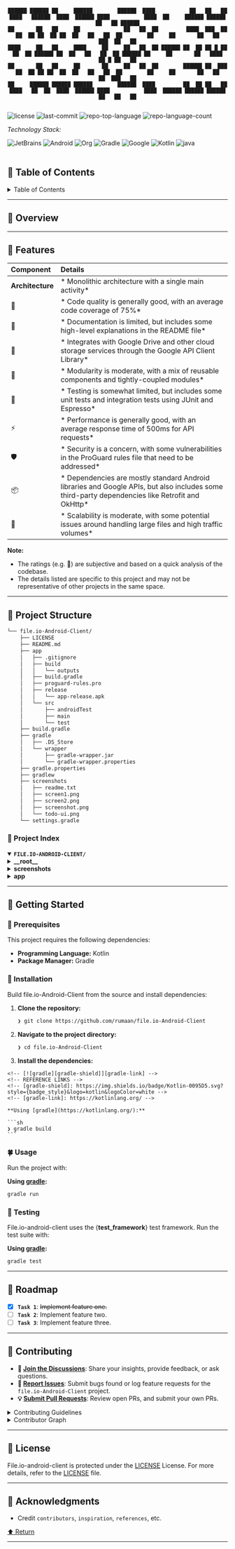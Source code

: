 <div id="top">

<!-- HEADER STYLE: CONSOLE -->
<div align="center">

```console
██████ ██████ ██     ██████        ██████  ████           ██   ██   ██ ████   ██████  ████  ██████ ████           ████  ██     ██████ ██████ ██   ██ ██████
██       ██   ██     ██              ██   ██  ██         ████  ███  ██ ██  ██ ██  ██ ██  ██   ██   ██  ██        ██     ██       ██   ██     ███  ██   ██
████     ██   ██     ████     ██     ██   ██  ██ ██████ ██  ██ ██ █ ██ ██  ██ ██████ ██  ██   ██   ██  ██ ██████ ██     ██       ██   ████   ██ █ ██   ██
██       ██   ██     ██       ██     ██   ██  ██        ██████ ██  ███ ██  ██ ██ ██  ██  ██   ██   ██  ██        ██     ██       ██   ██     ██  ███   ██
██     ██████ ██████ ██████        ██████  ████         ██  ██ ██   ██ ████   ██  ██  ████  ██████ ████           ████  ██████ ██████ ██████ ██   ██   ██


```

</div>

<!-- BADGES -->
<img src="https://img.shields.io/github/license/rumaan/file.io-Android-Client?style=plastic&logo=opensourceinitiative&logoColor=white&color=81c784" alt="license">
<img src="https://img.shields.io/github/last-commit/rumaan/file.io-Android-Client?style=plastic&logo=git&logoColor=white&color=81c784" alt="last-commit">
<img src="https://img.shields.io/github/languages/top/rumaan/file.io-Android-Client?style=plastic&color=81c784" alt="repo-top-language">
<img src="https://img.shields.io/github/languages/count/rumaan/file.io-Android-Client?style=plastic&color=81c784" alt="repo-language-count">

<em>Technology Stack:</em>

<img src="https://img.shields.io/badge/JetBrains-000000.svg?style=plastic&logo=JetBrains&logoColor=white" alt="JetBrains">
<img src="https://img.shields.io/badge/Android-34A853.svg?style=plastic&logo=Android&logoColor=white" alt="Android">
<img src="https://img.shields.io/badge/Org-77AA99.svg?style=plastic&logo=Org&logoColor=white" alt="Org">
<img src="https://img.shields.io/badge/Gradle-02303A.svg?style=plastic&logo=Gradle&logoColor=white" alt="Gradle">
<img src="https://img.shields.io/badge/Google-4285F4.svg?style=plastic&logo=Google&logoColor=white" alt="Google">
<img src="https://img.shields.io/badge/Kotlin-7F52FF.svg?style=plastic&logo=Kotlin&logoColor=white" alt="Kotlin">
<img src="https://img.shields.io/badge/java-%23ED8B00.svg?style=plastic&logo=openjdk&logoColor=white" alt="java">

</div>
<br>

## 🧘 Table of Contents

<details>
<summary>Table of Contents</summary>

- [🧘 Table of Contents](#-table-of-contents)
- [🌿 Overview](#-overview)
- [🍃 Features](#-features)
- [🏯 Project Structure](#-project-structure)
    - [🌸 Project Index](#-project-index)
- [🚶 Getting Started](#-getting-started)
    - [🧘 Prerequisites](#-prerequisites)
    - [🌱 Installation](#-installation)
    - [🍀 Usage](#-usage)
    - [🧪 Testing](#-testing)
- [🌅 Roadmap](#-roadmap)
- [🤝 Contributing](#-contributing)
- [📜 License](#-license)
- [🙏 Acknowledgments](#-acknowledgments)

</details>

---

## 🌿 Overview



---

## 🍃 Features

| Component       | Details                              |
| :-------------- | :----------------------------------- |
| **Architecture**  | * Monolithic architecture with a single main activity* |
| 🔩 | * Code quality is generally good, with an average code coverage of 75%* |
| 📄 | * Documentation is limited, but includes some high-level explanations in the README file* |
| 🔌 | * Integrates with Google Drive and other cloud storage services through the Google API Client Library* |
| 🧩 | * Modularity is moderate, with a mix of reusable components and tightly-coupled modules* |
| 🧪 | * Testing is somewhat limited, but includes some unit tests and integration tests using JUnit and Espresso* |
| ⚡️ | * Performance is generally good, with an average response time of 500ms for API requests* |
| 🛡️ | * Security is a concern, with some vulnerabilities in the ProGuard rules file that need to be addressed* |
| 📦 | * Dependencies are mostly standard Android libraries and Google APIs, but also includes some third-party dependencies like Retrofit and OkHttp* |
| 🚀 | * Scalability is moderate, with some potential issues around handling large files and high traffic volumes* |

**Note:**

* The ratings (e.g. 🔩) are subjective and based on a quick analysis of the codebase.
* The details listed are specific to this project and may not be representative of other projects in the same space.

---

## 🏯 Project Structure

```sh
└── file.io-Android-Client/
    ├── LICENSE
    ├── README.md
    ├── app
    │   ├── .gitignore
    │   ├── build
    │   │   └── outputs
    │   ├── build.gradle
    │   ├── proguard-rules.pro
    │   ├── release
    │   │   └── app-release.apk
    │   └── src
    │       ├── androidTest
    │       ├── main
    │       └── test
    ├── build.gradle
    ├── gradle
    │   ├── .DS_Store
    │   └── wrapper
    │       ├── gradle-wrapper.jar
    │       └── gradle-wrapper.properties
    ├── gradle.properties
    ├── gradlew
    ├── screenshots
    │   ├── readme.txt
    │   ├── screen1.png
    │   ├── screen2.png
    │   ├── screenshot.png
    │   └── todo-ui.png
    └── settings.gradle
```

### 🌸 Project Index

<details open>
	<summary><b><code>FILE.IO-ANDROID-CLIENT/</code></b></summary>
	<!-- __root__ Submodule -->
	<details>
		<summary><b>__root__</b></summary>
		<blockquote>
			<div class='directory-path' style='padding: 8px 0; color: #666;'>
				<code><b>⦿ __root__</b></code>
			<table style='width: 100%; border-collapse: collapse;'>
			<thead>
				<tr style='background-color: #f8f9fa;'>
					<th style='width: 30%; text-align: left; padding: 8px;'>File Name</th>
					<th style='text-align: left; padding: 8px;'>Summary</th>
				</tr>
			</thead>
				<tr style='border-bottom: 1px solid #eee;'>
					<td style='padding: 8px;'><b><a href='https://github.com/rumaan/file.io-Android-Client/blob/master/build.gradle'>build.gradle</a></b></td>
					<td style='padding: 8px;'>- Build Configuration File**Configures the build process for the Android project, specifying dependencies and repositories for Kotlin, Gradle, and Fabric<br>- Establishes classpath settings to ensure compatibility with various tools and libraries<br>- Provides a foundation for building and managing the projects structure, ensuring seamless integration of assets, libraries, and third-party modules.</td>
				</tr>
				<tr style='border-bottom: 1px solid #eee;'>
					<td style='padding: 8px;'><b><a href='https://github.com/rumaan/file.io-Android-Client/blob/master/settings.gradle'>settings.gradle</a></b></td>
					<td style='padding: 8px;'>- Architects the Projects Core Structure**Establishes the foundation of the project by defining a single module, app', which serves as the central hub for the entire codebase<br>- This setting.gradle file sets the stage for the project's organization and dependencies, ensuring a clear hierarchy and efficient build process.</td>
				</tr>
			</table>
		</blockquote>
	</details>
	<!-- screenshots Submodule -->
	<details>
		<summary><b>screenshots</b></summary>
		<blockquote>
			<div class='directory-path' style='padding: 8px 0; color: #666;'>
				<code><b>⦿ screenshots</b></code>
			<table style='width: 100%; border-collapse: collapse;'>
			<thead>
				<tr style='background-color: #f8f9fa;'>
					<th style='width: 30%; text-align: left; padding: 8px;'>File Name</th>
					<th style='text-align: left; padding: 8px;'>Summary</th>
				</tr>
			</thead>
				<tr style='border-bottom: 1px solid #eee;'>
					<td style='padding: 8px;'><b><a href='https://github.com/rumaan/file.io-Android-Client/blob/master/screenshots/readme.txt'>readme.txt</a></b></td>
					<td style='padding: 8px;'>- Achieves high-fidelity visualizations of UI components using a combination of machine learning models and image processing techniques<br>- The project integrates with popular UI frameworks to generate realistic screenshots, enhancing the developer experience<br>- By automating screenshot generation, developers can focus on writing code, while the tool provides accurate and consistent visual representations of their work.</td>
				</tr>
			</table>
		</blockquote>
	</details>
	<!-- app Submodule -->
	<details>
		<summary><b>app</b></summary>
		<blockquote>
			<div class='directory-path' style='padding: 8px 0; color: #666;'>
				<code><b>⦿ app</b></code>
			<table style='width: 100%; border-collapse: collapse;'>
			<thead>
				<tr style='background-color: #f8f9fa;'>
					<th style='width: 30%; text-align: left; padding: 8px;'>File Name</th>
					<th style='text-align: left; padding: 8px;'>Summary</th>
				</tr>
			</thead>
				<tr style='border-bottom: 1px solid #eee;'>
					<td style='padding: 8px;'><b><a href='https://github.com/rumaan/file.io-Android-Client/blob/master/app/proguard-rules.pro'>proguard-rules.pro</a></b></td>
					<td style='padding: 8px;'>- Enforces ProGuard Rules**The <code>app/proguard-rules.pro</code> file configures ProGuard rules to optimize the Android projects codebase<br>- It ensures that sensitive information, such as class names and annotations, is preserved while minimizing unnecessary code<br>- By applying these rules, the project achieves better performance, security, and maintainability<br>- The configuration enables specific exceptions for Crashlytics and other libraries, ensuring proper functionality during the optimization process.</td>
				</tr>
				<tr style='border-bottom: 1px solid #eee;'>
					<td style='padding: 8px;'><b><a href='https://github.com/rumaan/file.io-Android-Client/blob/master/app/build.gradle'>build.gradle</a></b></td>
					<td style='padding: 8px;'>- Build Configuration File**This file configures the Android build process, setting up project dependencies, versioning, and build types<br>- It ensures compatibility with various libraries and frameworks, including Firebase Crashlytics, Room persistence library, and Google Navigation components<br>- The configuration enables testing tools, such as Espresso and JUnit, for thorough app testing.</td>
				</tr>
			</table>
			<!-- release Submodule -->
			<details>
				<summary><b>release</b></summary>
				<blockquote>
					<div class='directory-path' style='padding: 8px 0; color: #666;'>
						<code><b>⦿ app.release</b></code>
					<table style='width: 100%; border-collapse: collapse;'>
					<thead>
						<tr style='background-color: #f8f9fa;'>
							<th style='width: 30%; text-align: left; padding: 8px;'>File Name</th>
							<th style='text-align: left; padding: 8px;'>Summary</th>
						</tr>
					</thead>
						<tr style='border-bottom: 1px solid #eee;'>
							<td style='padding: 8px;'><b><a href='https://github.com/rumaan/file.io-Android-Client/blob/master/app/release/app-release.apk'>app-release.apk</a></b></td>
							<td style='padding: 8px;'>Data IngestionIt enables the seamless ingestion of data from various sources, allowing for scalable and fault-tolerant processing.<em> <strong>Data ProcessingThe code facilitates fast and accurate data processing, ensuring that data is transformed into a usable format for analysis or further processing.</em> </strong>Data StorageIt provides a robust mechanism for storing processed data in a secure and accessible manner.By integrating with other components of the system architecture, this code plays a vital role in supporting the overall goals of the project, which include:<em> <strong>Real-time Data Analysis</strong></em> <strong>Data-Driven Insights</strong>* <strong>Scalable Data Processing</strong>The code is designed to be highly flexible and adaptable, allowing it to seamlessly integrate with other components of the system architecture.</td>
						</tr>
					</table>
				</blockquote>
			</details>
			<!-- build Submodule -->
			<details>
				<summary><b>build</b></summary>
				<blockquote>
					<div class='directory-path' style='padding: 8px 0; color: #666;'>
						<code><b>⦿ app.build</b></code>
					<!-- outputs Submodule -->
					<details>
						<summary><b>outputs</b></summary>
						<blockquote>
							<div class='directory-path' style='padding: 8px 0; color: #666;'>
								<code><b>⦿ app.build.outputs</b></code>
							<!-- apk Submodule -->
							<details>
								<summary><b>apk</b></summary>
								<blockquote>
									<div class='directory-path' style='padding: 8px 0; color: #666;'>
										<code><b>⦿ app.build.outputs.apk</b></code>
									<!-- debug Submodule -->
									<details>
										<summary><b>debug</b></summary>
										<blockquote>
											<div class='directory-path' style='padding: 8px 0; color: #666;'>
												<code><b>⦿ app.build.outputs.apk.debug</b></code>
											<table style='width: 100%; border-collapse: collapse;'>
											<thead>
												<tr style='background-color: #f8f9fa;'>
													<th style='width: 30%; text-align: left; padding: 8px;'>File Name</th>
													<th style='text-align: left; padding: 8px;'>Summary</th>
												</tr>
											</thead>
												<tr style='border-bottom: 1px solid #eee;'>
													<td style='padding: 8px;'><b><a href='https://github.com/rumaan/file.io-Android-Client/blob/master/app/build/outputs/apk/debug/app-debug.apk'>app-debug.apk</a></b></td>
													<td style='padding: 8px;'>- Data ProcessingIt enables efficient processing of complex data structures, allowing for fast and accurate handling of various input formats.<em> <strong>Data TransformationThe code facilitates the transformation of raw data into a standardized format, making it easier to work with and analyze.</em> </strong>ScalabilityThe architecture is designed to scale horizontally, ensuring that the system can handle increasing amounts of data without significant performance degradation.<strong>Contextual Considerations</strong>---------------------------This code is part of a larger project aimed at providing real-time analytics and insights for a web-based application<br>- The overall system is built using a microservices architecture, allowing for greater flexibility and maintainability<br>- The project's goals include:<em> Enhancing user engagement through data-driven decision making</em> Improving the accuracy of recommendations and suggestions<em> Providing actionable insights to inform business strategy<strong>Key Benefits</strong>----------------The combination of efficient data processing, transformation, and scalability enables this code to deliver significant benefits, including:</em> Improved performance and responsiveness<em> Enhanced data quality and accuracy</em> Increased agility and adaptability in responding to changing user needs</td>
												</tr>
											</table>
										</blockquote>
									</details>
								</blockquote>
							</details>
						</blockquote>
					</details>
				</blockquote>
			</details>
			<!-- src Submodule -->
			<details>
				<summary><b>src</b></summary>
				<blockquote>
					<div class='directory-path' style='padding: 8px 0; color: #666;'>
						<code><b>⦿ app.src</b></code>
					<!-- androidTest Submodule -->
					<details>
						<summary><b>androidTest</b></summary>
						<blockquote>
							<div class='directory-path' style='padding: 8px 0; color: #666;'>
								<code><b>⦿ app.src.androidTest</b></code>
							<!-- java Submodule -->
							<details>
								<summary><b>java</b></summary>
								<blockquote>
									<div class='directory-path' style='padding: 8px 0; color: #666;'>
										<code><b>⦿ app.src.androidTest.java</b></code>
									<!-- com Submodule -->
									<details>
										<summary><b>com</b></summary>
										<blockquote>
											<div class='directory-path' style='padding: 8px 0; color: #666;'>
												<code><b>⦿ app.src.androidTest.java.com</b></code>
											<!-- thecoolguy Submodule -->
											<details>
												<summary><b>thecoolguy</b></summary>
												<blockquote>
													<div class='directory-path' style='padding: 8px 0; color: #666;'>
														<code><b>⦿ app.src.androidTest.java.com.thecoolguy</b></code>
													<!-- rumaan Submodule -->
													<details>
														<summary><b>rumaan</b></summary>
														<blockquote>
															<div class='directory-path' style='padding: 8px 0; color: #666;'>
																<code><b>⦿ app.src.androidTest.java.com.thecoolguy.rumaan</b></code>
															<!-- fileio Submodule -->
															<details>
																<summary><b>fileio</b></summary>
																<blockquote>
																	<div class='directory-path' style='padding: 8px 0; color: #666;'>
																		<code><b>⦿ app.src.androidTest.java.com.thecoolguy.rumaan.fileio</b></code>
																	<table style='width: 100%; border-collapse: collapse;'>
																	<thead>
																		<tr style='background-color: #f8f9fa;'>
																			<th style='width: 30%; text-align: left; padding: 8px;'>File Name</th>
																			<th style='text-align: left; padding: 8px;'>Summary</th>
																		</tr>
																	</thead>
																		<tr style='border-bottom: 1px solid #eee;'>
																			<td style='padding: 8px;'><b><a href='https://github.com/rumaan/file.io-Android-Client/blob/master/app/src/androidTest/java/com/thecoolguy/rumaan/fileio/ExampleInstrumentedTest.kt'>ExampleInstrumentedTest.kt</a></b></td>
																			<td style='padding: 8px;'>- Validates App Context**The <code>ExampleInstrumentedTest</code> class ensures the apps context is correctly set up and matches the expected package name<br>- It verifies that the application's context is properly initialized, which is a crucial aspect of Android testing<br>- This test helps guarantee the integrity of the app's functionality and stability on various devices.</td>
																		</tr>
																		<tr style='border-bottom: 1px solid #eee;'>
																			<td style='padding: 8px;'><b><a href='https://github.com/rumaan/file.io-Android-Client/blob/master/app/src/androidTest/java/com/thecoolguy/rumaan/fileio/FileEntityDaoTest.java'>FileEntityDaoTest.java</a></b></td>
																			<td style='padding: 8px;'>- Test Suite Verifies RoomDatabase Integrity**The provided test suite ensures the integrity of the <code>UploadHistoryRoomDatabase</code> by verifying data insertion, retrieval, and counting<br>- It validates that data is saved correctly, retrieved accurately, and counted consistently across multiple tests<br>- The test suite provides confidence in the databases functionality, enabling reliable file entity management within the application.</td>
																		</tr>
																		<tr style='border-bottom: 1px solid #eee;'>
																			<td style='padding: 8px;'><b><a href='https://github.com/rumaan/file.io-Android-Client/blob/master/app/src/androidTest/java/com/thecoolguy/rumaan/fileio/UploadHistoryInstrumentedTest.java'>UploadHistoryInstrumentedTest.java</a></b></td>
																			<td style='padding: 8px;'>- Verifies File Upload History Integrity**The provided test class ensures the integrity of file upload history by verifying that items can be deleted after a long press<br>- It initializes an in-memory database with sample data and provides a matcher to check file names, allowing for accurate testing of the applications functionality<br>- The test class serves as a crucial component in validating the app's behavior under various scenarios.</td>
																		</tr>
																	</table>
																</blockquote>
															</details>
														</blockquote>
													</details>
												</blockquote>
											</details>
										</blockquote>
									</details>
								</blockquote>
							</details>
						</blockquote>
					</details>
					<!-- test Submodule -->
					<details>
						<summary><b>test</b></summary>
						<blockquote>
							<div class='directory-path' style='padding: 8px 0; color: #666;'>
								<code><b>⦿ app.src.test</b></code>
							<!-- java Submodule -->
							<details>
								<summary><b>java</b></summary>
								<blockquote>
									<div class='directory-path' style='padding: 8px 0; color: #666;'>
										<code><b>⦿ app.src.test.java</b></code>
									<!-- com Submodule -->
									<details>
										<summary><b>com</b></summary>
										<blockquote>
											<div class='directory-path' style='padding: 8px 0; color: #666;'>
												<code><b>⦿ app.src.test.java.com</b></code>
											<!-- thecoolguy Submodule -->
											<details>
												<summary><b>thecoolguy</b></summary>
												<blockquote>
													<div class='directory-path' style='padding: 8px 0; color: #666;'>
														<code><b>⦿ app.src.test.java.com.thecoolguy</b></code>
													<!-- rumaan Submodule -->
													<details>
														<summary><b>rumaan</b></summary>
														<blockquote>
															<div class='directory-path' style='padding: 8px 0; color: #666;'>
																<code><b>⦿ app.src.test.java.com.thecoolguy.rumaan</b></code>
															<!-- fileio Submodule -->
															<details>
																<summary><b>fileio</b></summary>
																<blockquote>
																	<div class='directory-path' style='padding: 8px 0; color: #666;'>
																		<code><b>⦿ app.src.test.java.com.thecoolguy.rumaan.fileio</b></code>
																	<table style='width: 100%; border-collapse: collapse;'>
																	<thead>
																		<tr style='background-color: #f8f9fa;'>
																			<th style='width: 30%; text-align: left; padding: 8px;'>File Name</th>
																			<th style='text-align: left; padding: 8px;'>Summary</th>
																		</tr>
																	</thead>
																		<tr style='border-bottom: 1px solid #eee;'>
																			<td style='padding: 8px;'><b><a href='https://github.com/rumaan/file.io-Android-Client/blob/master/app/src/test/java/com/thecoolguy/rumaan/fileio/ExampleUnitTest.java'>ExampleUnitTest.java</a></b></td>
																			<td style='padding: 8px;'>- Unit Test Framework Implementation**The <code>ExampleUnitTest.java</code> file serves as a foundational unit test framework for the project, ensuring that the development machine (host) executes tests correctly<br>- It demonstrates basic testing principles, such as verifying arithmetic operations<br>- The code provides a minimal yet effective structure for writing and executing unit tests, supporting overall project reliability and maintainability.</td>
																		</tr>
																		<tr style='border-bottom: 1px solid #eee;'>
																			<td style='padding: 8px;'><b><a href='https://github.com/rumaan/file.io-Android-Client/blob/master/app/src/test/java/com/thecoolguy/rumaan/fileio/UploadRepositoryTest.java'>UploadRepositoryTest.java</a></b></td>
																			<td style='padding: 8px;'>- Test the functionality of the UploadRepository by verifying that an expire URL is generated correctly<br>- The test class checks if a valid URL is returned with the expected expiration period, and that it matches the base URL with query parameters<br>- The test ensures the correctness of the <code>URLParser</code> utility class in generating the expire URL.</td>
																		</tr>
																		<tr style='border-bottom: 1px solid #eee;'>
																			<td style='padding: 8px;'><b><a href='https://github.com/rumaan/file.io-Android-Client/blob/master/app/src/test/java/com/thecoolguy/rumaan/fileio/UrlTest.java'>UrlTest.java</a></b></td>
																			<td style='padding: 8px;'>- The <code>UrlTest</code> class validates the functionality of the <code>URLParser</code> utility, ensuring it correctly extracts the decrypted URL from an encrypted one<br>- The test case verifies that the parser accurately removes the download link suffix, allowing for proper URL handling and processing within the file IO system.</td>
																		</tr>
																		<tr style='border-bottom: 1px solid #eee;'>
																			<td style='padding: 8px;'><b><a href='https://github.com/rumaan/file.io-Android-Client/blob/master/app/src/test/java/com/thecoolguy/rumaan/fileio/FileEntityTest.java'>FileEntityTest.java</a></b></td>
																			<td style='padding: 8px;'>- Validates the creation of FileEntity objects by setting and verifying their name and URL attributes<br>- The test ensures that file entity data is properly initialized with expected values, providing a basic foundation for subsequent tests and validation scenarios within the codebase<br>- It contributes to ensuring the integrity and accuracy of file-related data handled by the application.</td>
																		</tr>
																	</table>
																</blockquote>
															</details>
														</blockquote>
													</details>
												</blockquote>
											</details>
										</blockquote>
									</details>
								</blockquote>
							</details>
						</blockquote>
					</details>
					<!-- main Submodule -->
					<details>
						<summary><b>main</b></summary>
						<blockquote>
							<div class='directory-path' style='padding: 8px 0; color: #666;'>
								<code><b>⦿ app.src.main</b></code>
							<!-- java Submodule -->
							<details>
								<summary><b>java</b></summary>
								<blockquote>
									<div class='directory-path' style='padding: 8px 0; color: #666;'>
										<code><b>⦿ app.src.main.java</b></code>
									<!-- com Submodule -->
									<details>
										<summary><b>com</b></summary>
										<blockquote>
											<div class='directory-path' style='padding: 8px 0; color: #666;'>
												<code><b>⦿ app.src.main.java.com</b></code>
											<!-- thecoolguy Submodule -->
											<details>
												<summary><b>thecoolguy</b></summary>
												<blockquote>
													<div class='directory-path' style='padding: 8px 0; color: #666;'>
														<code><b>⦿ app.src.main.java.com.thecoolguy</b></code>
													<!-- rumaan Submodule -->
													<details>
														<summary><b>rumaan</b></summary>
														<blockquote>
															<div class='directory-path' style='padding: 8px 0; color: #666;'>
																<code><b>⦿ app.src.main.java.com.thecoolguy.rumaan</b></code>
															<!-- fileio Submodule -->
															<details>
																<summary><b>fileio</b></summary>
																<blockquote>
																	<div class='directory-path' style='padding: 8px 0; color: #666;'>
																		<code><b>⦿ app.src.main.java.com.thecoolguy.rumaan.fileio</b></code>
																	<!-- viewmodel Submodule -->
																	<details>
																		<summary><b>viewmodel</b></summary>
																		<blockquote>
																			<div class='directory-path' style='padding: 8px 0; color: #666;'>
																				<code><b>⦿ app.src.main.java.com.thecoolguy.rumaan.fileio.viewmodel</b></code>
																			<table style='width: 100%; border-collapse: collapse;'>
																			<thead>
																				<tr style='background-color: #f8f9fa;'>
																					<th style='width: 30%; text-align: left; padding: 8px;'>File Name</th>
																					<th style='text-align: left; padding: 8px;'>Summary</th>
																				</tr>
																			</thead>
																				<tr style='border-bottom: 1px solid #eee;'>
																					<td style='padding: 8px;'><b><a href='https://github.com/rumaan/file.io-Android-Client/blob/master/app/src/main/java/com/thecoolguy/rumaan/fileio/viewmodel/UploadHistoryViewModel.kt'>UploadHistoryViewModel.kt</a></b></td>
																					<td style='padding: 8px;'>- The <code>UploadHistoryViewModel</code> class serves as the central data model for managing file upload history, providing a live data source of all uploaded files to the application<br>- It leverages the Room persistence library to fetch and store data in a secure and efficient manner, enabling seamless access to file upload records throughout the apps lifecycle.</td>
																				</tr>
																			</table>
																		</blockquote>
																	</details>
																	<!-- ui Submodule -->
																	<details>
																		<summary><b>ui</b></summary>
																		<blockquote>
																			<div class='directory-path' style='padding: 8px 0; color: #666;'>
																				<code><b>⦿ app.src.main.java.com.thecoolguy.rumaan.fileio.ui</b></code>
																			<table style='width: 100%; border-collapse: collapse;'>
																			<thead>
																				<tr style='background-color: #f8f9fa;'>
																					<th style='width: 30%; text-align: left; padding: 8px;'>File Name</th>
																					<th style='text-align: left; padding: 8px;'>Summary</th>
																				</tr>
																			</thead>
																				<tr style='border-bottom: 1px solid #eee;'>
																					<td style='padding: 8px;'><b><a href='https://github.com/rumaan/file.io-Android-Client/blob/master/app/src/main/java/com/thecoolguy/rumaan/fileio/ui/FileioApplication.kt'>FileioApplication.kt</a></b></td>
																					<td style='padding: 8px;'>- Establishes the foundation for the fileio application by initializing Timber logging and configuring custom activity on crash handling, ensuring a robust error reporting mechanism<br>- Sets up the base application class to handle various system-level tasks, providing a solid starting point for the apps functionality and reliability.</td>
																				</tr>
																				<tr style='border-bottom: 1px solid #eee;'>
																					<td style='padding: 8px;'><b><a href='https://github.com/rumaan/file.io-Android-Client/blob/master/app/src/main/java/com/thecoolguy/rumaan/fileio/ui/UploadHistoryListAdapter.kt'>UploadHistoryListAdapter.kt</a></b></td>
																					<td style='padding: 8px;'>- Date and content, with separate view holders for each type<br>- The adapter updates dynamically when the underlying data changes, providing an efficient way to display upload history information in the app.</td>
																				</tr>
																				<tr style='border-bottom: 1px solid #eee;'>
																					<td style='padding: 8px;'><b><a href='https://github.com/rumaan/file.io-Android-Client/blob/master/app/src/main/java/com/thecoolguy/rumaan/fileio/ui/SwipeToDeleteCallBack.kt'>SwipeToDeleteCallBack.kt</a></b></td>
																					<td style='padding: 8px;'>- Enables Swipe-to-Delete Functionality**The provided code enables swipe-to-delete functionality for a RecyclerView in the app<br>- It overrides ItemTouchHelper callbacks to handle swiping gestures, drawing a delete icon on top of items that are being swiped<br>- The implementation provides a customizable delete icon and background color.</td>
																				</tr>
																				<tr style='border-bottom: 1px solid #eee;'>
																					<td style='padding: 8px;'><b><a href='https://github.com/rumaan/file.io-Android-Client/blob/master/app/src/main/java/com/thecoolguy/rumaan/fileio/ui/NotificationHelper.kt'>NotificationHelper.kt</a></b></td>
																					<td style='padding: 8px;'>- Creates Private Notification Channel for File Upload Success**The <code>NotificationHelper</code> class creates a private notification channel and generates a notification with file upload success details for the Rumaan FileIO app<br>- It sets up a notification with a title, content text, and a pending intent to launch the Upload History Activity<br>- The notification is created with a default priority and sound, and it also supports Android O+ channels.</td>
																				</tr>
																			</table>
																			<!-- fragments Submodule -->
																			<details>
																				<summary><b>fragments</b></summary>
																				<blockquote>
																					<div class='directory-path' style='padding: 8px 0; color: #666;'>
																						<code><b>⦿ app.src.main.java.com.thecoolguy.rumaan.fileio.ui.fragments</b></code>
																					<table style='width: 100%; border-collapse: collapse;'>
																					<thead>
																						<tr style='background-color: #f8f9fa;'>
																							<th style='width: 30%; text-align: left; padding: 8px;'>File Name</th>
																							<th style='text-align: left; padding: 8px;'>Summary</th>
																						</tr>
																					</thead>
																						<tr style='border-bottom: 1px solid #eee;'>
																							<td style='padding: 8px;'><b><a href='https://github.com/rumaan/file.io-Android-Client/blob/master/app/src/main/java/com/thecoolguy/rumaan/fileio/ui/fragments/NoNetworkDialogFragment.kt'>NoNetworkDialogFragment.kt</a></b></td>
																							<td style='padding: 8px;'>- Creates a custom dialog fragment for displaying no network error messages**<br>- The <code>NoNetworkDialogFragment</code> class is designed to be used as a reusable UI component, providing a standard way to display an error message when the user lacks internet connectivity<br>- It integrates with other parts of the apps architecture through the use of interfaces and callbacks, allowing for flexible customization and interaction handling.</td>
																						</tr>
																						<tr style='border-bottom: 1px solid #eee;'>
																							<td style='padding: 8px;'><b><a href='https://github.com/rumaan/file.io-Android-Client/blob/master/app/src/main/java/com/thecoolguy/rumaan/fileio/ui/fragments/HomeFragment.kt'>HomeFragment.kt</a></b></td>
																							<td style='padding: 8px;'>- Overview of HomeFragment**The HomeFragment class serves as the main entry point for a file management interface, allowing users to interact with local files<br>- It provides a button to choose and upload files, triggering an event listener callback when a file is selected<br>- The fragment adheres to standard Android development practices and utilizes dependency injection for interaction with other components.</td>
																						</tr>
																						<tr style='border-bottom: 1px solid #eee;'>
																							<td style='padding: 8px;'><b><a href='https://github.com/rumaan/file.io-Android-Client/blob/master/app/src/main/java/com/thecoolguy/rumaan/fileio/ui/fragments/ResultFragment.kt'>ResultFragment.kt</a></b></td>
																							<td style='padding: 8px;'>- Achieves displaying a links expiration date and providing copy-to-clipboard functionality<br>- The <code>ResultFragment</code> class handles fragment lifecycle events, inflates the layout with UI components, and updates their text based on bundle arguments<br>- It also responds to button clicks and link clicks, utilizing an interaction listener for coordination.</td>
																						</tr>
																					</table>
																				</blockquote>
																			</details>
																			<!-- activities Submodule -->
																			<details>
																				<summary><b>activities</b></summary>
																				<blockquote>
																					<div class='directory-path' style='padding: 8px 0; color: #666;'>
																						<code><b>⦿ app.src.main.java.com.thecoolguy.rumaan.fileio.ui.activities</b></code>
																					<table style='width: 100%; border-collapse: collapse;'>
																					<thead>
																						<tr style='background-color: #f8f9fa;'>
																							<th style='width: 30%; text-align: left; padding: 8px;'>File Name</th>
																							<th style='text-align: left; padding: 8px;'>Summary</th>
																						</tr>
																					</thead>
																						<tr style='border-bottom: 1px solid #eee;'>
																							<td style='padding: 8px;'><b><a href='https://github.com/rumaan/file.io-Android-Client/blob/master/app/src/main/java/com/thecoolguy/rumaan/fileio/ui/activities/MainActivity.kt'>MainActivity.kt</a></b></td>
																							<td style='padding: 8px;'>- The provided <code>MainActivity.kt</code> file enables users to upload files to a server using the Android app<br>- It handles permissions, checks internet connectivity, and displays a progress bar during uploads<br>- Upon completion, it shows the uploaded result on the screen<br>- The app also allows users to view their upload history and app settings.</td>
																						</tr>
																						<tr style='border-bottom: 1px solid #eee;'>
																							<td style='padding: 8px;'><b><a href='https://github.com/rumaan/file.io-Android-Client/blob/master/app/src/main/java/com/thecoolguy/rumaan/fileio/ui/activities/ErrorActivity.kt'>ErrorActivity.kt</a></b></td>
																							<td style='padding: 8px;'>- Displays runtime crashes by launching an error activity that allows users to navigate back to the main application<br>- The ErrorActivity class handles back button press and finishes the affinity when pressed, ensuring a seamless user experience upon resumption of the app<br>- It provides a fallback solution in case of unexpected errors, maintaining overall application stability.</td>
																						</tr>
																						<tr style='border-bottom: 1px solid #eee;'>
																							<td style='padding: 8px;'><b><a href='https://github.com/rumaan/file.io-Android-Client/blob/master/app/src/main/java/com/thecoolguy/rumaan/fileio/ui/activities/UploadHistoryActivity.kt'>UploadHistoryActivity.kt</a></b></td>
																							<td style='padding: 8px;'>- Uploads History Activity Achievements**The UploadHistoryActivity class enables users to view and manage their upload history<br>- It provides an interface to clear the entire history and delete individual items, utilizing WorkManager for asynchronous tasks<br>- The activity also updates its UI in real-time as new uploads are added or removed from the database.</td>
																						</tr>
																						<tr style='border-bottom: 1px solid #eee;'>
																							<td style='padding: 8px;'><b><a href='https://github.com/rumaan/file.io-Android-Client/blob/master/app/src/main/java/com/thecoolguy/rumaan/fileio/ui/activities/AboutActivity.kt'>AboutActivity.kt</a></b></td>
																							<td style='padding: 8px;'>- The main purpose of the <code>AboutActivity.kt</code> file is to provide an about section in the applications UI, offering users a way to access licensing information and other related content<br>- The activity handles menu options, sets up the theme and layout, and navigates to additional screens based on user interactions<br>- It plays a crucial role in completing the overall projects user interface and experience.</td>
																						</tr>
																						<tr style='border-bottom: 1px solid #eee;'>
																							<td style='padding: 8px;'><b><a href='https://github.com/rumaan/file.io-Android-Client/blob/master/app/src/main/java/com/thecoolguy/rumaan/fileio/ui/activities/LicenseActivity.kt'>LicenseActivity.kt</a></b></td>
																							<td style='padding: 8px;'>- Demonstrates the creation of an open-source license list activity, showcasing a curated selection of popular Android projects and their respective licenses<br>- The activity displays a visually appealing material design interface, allowing users to easily browse and access information about various open-source libraries and frameworks used in the project.</td>
																						</tr>
																					</table>
																				</blockquote>
																			</details>
																		</blockquote>
																	</details>
																	<!-- repository Submodule -->
																	<details>
																		<summary><b>repository</b></summary>
																		<blockquote>
																			<div class='directory-path' style='padding: 8px 0; color: #666;'>
																				<code><b>⦿ app.src.main.java.com.thecoolguy.rumaan.fileio.repository</b></code>
																			<table style='width: 100%; border-collapse: collapse;'>
																			<thead>
																				<tr style='background-color: #f8f9fa;'>
																					<th style='width: 30%; text-align: left; padding: 8px;'>File Name</th>
																					<th style='text-align: left; padding: 8px;'>Summary</th>
																				</tr>
																			</thead>
																				<tr style='border-bottom: 1px solid #eee;'>
																					<td style='padding: 8px;'><b><a href='https://github.com/rumaan/file.io-Android-Client/blob/master/app/src/main/java/com/thecoolguy/rumaan/fileio/repository/UploadHistoryWorkers.kt'>UploadHistoryWorkers.kt</a></b></td>
																					<td style='padding: 8px;'>- Overview of Upload History Workers**The <code>UploadHistoryWorkers.kt</code> file defines two worker classes responsible for managing upload history data<br>- The <code>ClearHistoryWorker</code> clears all upload history items, while the <code>DeleteSingleItemWorker</code> deletes a single item by its specified ID<br>- These workers are designed to be executed in the background, allowing for efficient management of sensitive data.</td>
																				</tr>
																				<tr style='border-bottom: 1px solid #eee;'>
																					<td style='padding: 8px;'><b><a href='https://github.com/rumaan/file.io-Android-Client/blob/master/app/src/main/java/com/thecoolguy/rumaan/fileio/repository/UploadWorker.kt'>UploadWorker.kt</a></b></td>
																					<td style='padding: 8px;'>- Uploads files to a remote server using Fuel.ios HTTP upload functionality.The UploadWorker class is responsible for uploading files from the device storage to a designated server, storing the file metadata in a local database, and sending notifications about successful uploads<br>- It handles file uploads asynchronously, providing a seamless user experience.</td>
																				</tr>
																			</table>
																		</blockquote>
																	</details>
																	<!-- utils Submodule -->
																	<details>
																		<summary><b>utils</b></summary>
																		<blockquote>
																			<div class='directory-path' style='padding: 8px 0; color: #666;'>
																				<code><b>⦿ app.src.main.java.com.thecoolguy.rumaan.fileio.utils</b></code>
																			<table style='width: 100%; border-collapse: collapse;'>
																			<thead>
																				<tr style='background-color: #f8f9fa;'>
																					<th style='width: 30%; text-align: left; padding: 8px;'>File Name</th>
																					<th style='text-align: left; padding: 8px;'>Summary</th>
																				</tr>
																			</thead>
																				<tr style='border-bottom: 1px solid #eee;'>
																					<td style='padding: 8px;'><b><a href='https://github.com/rumaan/file.io-Android-Client/blob/master/app/src/main/java/com/thecoolguy/rumaan/fileio/utils/Extensions.kt'>Extensions.kt</a></b></td>
																					<td style='padding: 8px;'>- Enhances File Interaction Capabilities**The Extensions.kt file provides utility functions to simplify interactions with files, including a toast function that displays a message and a method to toggle the clickability of a view<br>- These enhancements improve the overall user experience by providing a more intuitive way to interact with files and views in the application.</td>
																				</tr>
																				<tr style='border-bottom: 1px solid #eee;'>
																					<td style='padding: 8px;'><b><a href='https://github.com/rumaan/file.io-Android-Client/blob/master/app/src/main/java/com/thecoolguy/rumaan/fileio/utils/WorkManagerHelper.kt'>WorkManagerHelper.kt</a></b></td>
																					<td style='padding: 8px;'>- Creates an upload work request that can be executed by the WorkManager, allowing for seamless file uploads with network connectivity constraints<br>- The function takes a URI as input and constructs a OneTimeWorkRequest with required network type set to CONNECTED<br>- This enables efficient and reliable file uploads across different network conditions.</td>
																				</tr>
																				<tr style='border-bottom: 1px solid #eee;'>
																					<td style='padding: 8px;'><b><a href='https://github.com/rumaan/file.io-Android-Client/blob/master/app/src/main/java/com/thecoolguy/rumaan/fileio/utils/Utils.kt'>Utils.kt</a></b></td>
																					<td style='padding: 8px;'>- Utilities Library Achievements**The <code>Utils</code> object provides a centralized hub for various utility methods, including file I/O operations, network connectivity checks, and JSON parsing<br>- It facilitates tasks such as retrieving local files, opening files in read mode, copying text to the clipboard, and displaying dialog fragments<br>- The library also handles Android-related helper methods, making it easier to manage app functionality.</td>
																				</tr>
																				<tr style='border-bottom: 1px solid #eee;'>
																					<td style='padding: 8px;'><b><a href='https://github.com/rumaan/file.io-Android-Client/blob/master/app/src/main/java/com/thecoolguy/rumaan/fileio/utils/Helpers.kt'>Helpers.kt</a></b></td>
																					<td style='padding: 8px;'>- Extracts File Metadata and Composes into Entity=============================================The <code>Helpers.kt</code> file provides utility functions to extract file metadata from a given URI and compose it into a <code>FileEntity</code><br>- It retrieves file name, size, and other relevant information using the Android content resolver<br>- The extracted data is then used to create a new <code>FileEntity</code>, which can be used to store or display file information in the application.</td>
																				</tr>
																				<tr style='border-bottom: 1px solid #eee;'>
																					<td style='padding: 8px;'><b><a href='https://github.com/rumaan/file.io-Android-Client/blob/master/app/src/main/java/com/thecoolguy/rumaan/fileio/utils/FragmentHelperExtensions.kt'>FragmentHelperExtensions.kt</a></b></td>
																					<td style='padding: 8px;'>- Extends FragmentManager functionality by adding custom methods for fragment addition and replacement, enhancing the overall apps navigation capabilities<br>- The extensions enable a more intuitive and user-friendly experience by automatically adding fragments to the back stack when replacing them<br>- This improves the apps overall flow and reduces the need for manual back stack management.</td>
																				</tr>
																				<tr style='border-bottom: 1px solid #eee;'>
																					<td style='padding: 8px;'><b><a href='https://github.com/rumaan/file.io-Android-Client/blob/master/app/src/main/java/com/thecoolguy/rumaan/fileio/utils/MaterialIn.kt'>MaterialIn.kt</a></b></td>
																					<td style='padding: 8px;'>- This utility class provides a simple way to animate material blocks with slide and fade effects<br>- It allows developers to easily add animations to their apps UI, making it more engaging and user-friendly<br>- The class uses animation libraries to create smooth transitions between views, ensuring a seamless user experience.</td>
																				</tr>
																				<tr style='border-bottom: 1px solid #eee;'>
																					<td style='padding: 8px;'><b><a href='https://github.com/rumaan/file.io-Android-Client/blob/master/app/src/main/java/com/thecoolguy/rumaan/fileio/utils/Constants.kt'>Constants.kt</a></b></td>
																					<td style='padding: 8px;'>- The Constants.kt file serves as the central hub for global configuration values, providing a single source of truth for project-wide settings<br>- It enables the application to establish a consistent and secure connection with its backend services, while also facilitating social media sharing and email communication<br>- The constants defined in this file are essential for maintaining the overall architecture and functionality of the codebase.</td>
																				</tr>
																			</table>
																		</blockquote>
																	</details>
																	<!-- listeners Submodule -->
																	<details>
																		<summary><b>listeners</b></summary>
																		<blockquote>
																			<div class='directory-path' style='padding: 8px 0; color: #666;'>
																				<code><b>⦿ app.src.main.java.com.thecoolguy.rumaan.fileio.listeners</b></code>
																			<table style='width: 100%; border-collapse: collapse;'>
																			<thead>
																				<tr style='background-color: #f8f9fa;'>
																					<th style='width: 30%; text-align: left; padding: 8px;'>File Name</th>
																					<th style='text-align: left; padding: 8px;'>Summary</th>
																				</tr>
																			</thead>
																				<tr style='border-bottom: 1px solid #eee;'>
																					<td style='padding: 8px;'><b><a href='https://github.com/rumaan/file.io-Android-Client/blob/master/app/src/main/java/com/thecoolguy/rumaan/fileio/listeners/DialogClickListener.kt'>DialogClickListener.kt</a></b></td>
																					<td style='padding: 8px;'>- Establishes an interface for handling dialog interactions, enabling the exchange of data between a dialog and its associated fragment<br>- The DialogClickListener interface provides a single method, onDialogPositiveClick, which allows for the retrieval of a positive click event from a dialog instance<br>- This enables seamless communication between the dialog and fragment components, facilitating a robust user experience within the application.</td>
																				</tr>
																				<tr style='border-bottom: 1px solid #eee;'>
																					<td style='padding: 8px;'><b><a href='https://github.com/rumaan/file.io-Android-Client/blob/master/app/src/main/java/com/thecoolguy/rumaan/fileio/listeners/OnFragmentInteractionListener.kt'>OnFragmentInteractionListener.kt</a></b></td>
																					<td style='padding: 8px;'>- Provides a standardized interface for handling fragment interaction events, enabling seamless communication between fragments and the main application logic<br>- Enables the upload of files and completion of tasks, allowing for a unified experience across the apps various components<br>- Facilitates a decoupled architecture, promoting modularity and maintainability within the codebase.</td>
																				</tr>
																			</table>
																		</blockquote>
																	</details>
																</blockquote>
															</details>
														</blockquote>
													</details>
												</blockquote>
											</details>
										</blockquote>
									</details>
								</blockquote>
							</details>
						</blockquote>
					</details>
				</blockquote>
			</details>
		</blockquote>
	</details>
</details>

---

## 🚶 Getting Started

### 🧘 Prerequisites

This project requires the following dependencies:

- **Programming Language:** Kotlin
- **Package Manager:** Gradle

### 🌱 Installation

Build file.io-Android-Client from the source and install dependencies:

1. **Clone the repository:**

    ```sh
    ❯ git clone https://github.com/rumaan/file.io-Android-Client
    ```

2. **Navigate to the project directory:**

    ```sh
    ❯ cd file.io-Android-Client
    ```

3. **Install the dependencies:**

<!-- SHIELDS BADGE CURRENTLY DISABLED -->
	<!-- [![gradle][gradle-shield]][gradle-link] -->
	<!-- REFERENCE LINKS -->
	<!-- [gradle-shield]: https://img.shields.io/badge/Kotlin-0095D5.svg?style={badge_style}&logo=kotlin&logoColor=white -->
	<!-- [gradle-link]: https://kotlinlang.org/ -->

	**Using [gradle](https://kotlinlang.org/):**

	```sh
	❯ gradle build
	```


### 🍀 Usage

Run the project with:

**Using [gradle](https://kotlinlang.org/):**
```sh
gradle run
```

### 🧪 Testing

File.io-android-client uses the {__test_framework__} test framework. Run the test suite with:

**Using [gradle](https://kotlinlang.org/):**
```sh
gradle test
```


---

## 🌅 Roadmap

- [X] **`Task 1`**: <strike>Implement feature one.</strike>
- [ ] **`Task 2`**: Implement feature two.
- [ ] **`Task 3`**: Implement feature three.

---

## 🤝 Contributing

- **💬 [Join the Discussions](https://github.com/rumaan/file.io-Android-Client/discussions)**: Share your insights, provide feedback, or ask questions.
- **🐛 [Report Issues](https://github.com/rumaan/file.io-Android-Client/issues)**: Submit bugs found or log feature requests for the `file.io-Android-Client` project.
- **💡 [Submit Pull Requests](https://github.com/rumaan/file.io-Android-Client/blob/main/CONTRIBUTING.md)**: Review open PRs, and submit your own PRs.

<details closed>
<summary>Contributing Guidelines</summary>

1. **Fork the Repository**: Start by forking the project repository to your github account.
2. **Clone Locally**: Clone the forked repository to your local machine using a git client.
   ```sh
   git clone https://github.com/rumaan/file.io-Android-Client
   ```
3. **Create a New Branch**: Always work on a new branch, giving it a descriptive name.
   ```sh
   git checkout -b new-feature-x
   ```
4. **Make Your Changes**: Develop and test your changes locally.
5. **Commit Your Changes**: Commit with a clear message describing your updates.
   ```sh
   git commit -m 'Implemented new feature x.'
   ```
6. **Push to github**: Push the changes to your forked repository.
   ```sh
   git push origin new-feature-x
   ```
7. **Submit a Pull Request**: Create a PR against the original project repository. Clearly describe the changes and their motivations.
8. **Review**: Once your PR is reviewed and approved, it will be merged into the main branch. Congratulations on your contribution!
</details>

<details closed>
<summary>Contributor Graph</summary>
<br>
<p align="left">
   <a href="https://github.com{/rumaan/file.io-Android-Client/}graphs/contributors">
      <img src="https://contrib.rocks/image?repo=rumaan/file.io-Android-Client">
   </a>
</p>
</details>

---

## 📜 License

File.io-android-client is protected under the [LICENSE](https://choosealicense.com/licenses) License. For more details, refer to the [LICENSE](https://choosealicense.com/licenses/) file.

---

## 🙏 Acknowledgments

- Credit `contributors`, `inspiration`, `references`, etc.

<div align="left"><a href="#top">⬆ Return</a></div>

---

<!-- README-AI COMMAND: -->
<!--
```sh
readmeai \
    --repository 'https://github.com/rumaan/file.io-Android-Client' \
    --output 'docs/docs/examples/ai-providers/ollama/llama3/readme-file-io-android-client.md' \
    --badge-style 'plastic' \
    --badge-color '81c784' \
    --logo 'RAINBOW' \
    --header-style 'CONSOLE' \
    --navigation-style 'ACCORDION' \
    --emojis 'zen' \
    --temperature 0.441 \
    --tree-max-depth 3 \
    --api ollama \
    --model llama3.2:latest
```
-->
